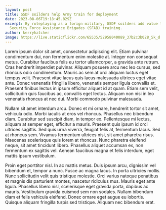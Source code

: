 ```yaml
---
layout: post
title: GSDF soilders help Army train for deployment
date: 2023-08-06T19:18:45.829Z
excerpt: By roleplaying as a forign military, GSDF soilders add value to
  Security Force Assistance Brigades (SFAB) training.
author: kerryhatcher
image: https://live.staticflickr.com/65535/52958040089_37b2c3b028_5k_d.jpg
---
```

Lorem ipsum dolor sit amet, consectetur adipiscing elit. Etiam pulvinar condimentum dui, non fermentum enim molestie at. Integer non consequat metus. Curabitur faucibus felis eu tortor ullamcorper, a gravida ante rutrum. Cras hendrerit imperdiet pulvinar. Aliquam posuere arcu nec leo cursus, sed rhoncus odio condimentum. Mauris ac sem at orci aliquam luctus eget tempus velit. Praesent vitae lacus quis lacus malesuada ultrices eget vitae ante. Donec venenatis fringilla libero, venenatis semper ligula convallis et. Praesent finibus lectus in ipsum efficitur aliquet id at quam. Etiam sem velit, sollicitudin quis faucibus ac, convallis eget lectus. Aliquam non nisi in leo venenatis rhoncus at nec dui. Morbi commodo pulvinar malesuada.

Nullam sit amet interdum arcu. Donec et mi ornare, hendrerit tortor sit amet, vehicula odio. Morbi iaculis at eros vel rhoncus. Phasellus nec bibendum diam. Curabitur sed suscipit diam, in tempor ex. Pellentesque mi lectus, aliquam at semper eget, efficitur a mauris. Praesent quis ipsum id orci ultrices sagittis. Sed quis urna viverra, feugiat felis at, fermentum lacus. Sed at rhoncus sem. Vivamus fermentum ultrices nisi, sit amet pharetra risus. Maecenas scelerisque quis lorem at rhoncus. Nunc pharetra eleifend neque, sit amet tincidunt libero. Phasellus aliquet accumsan ex, non fermentum ex sagittis vel. Aenean faucibus magna et felis interdum, eget mattis ipsum vestibulum.

Proin eget porttitor nisl. In ac mattis metus. Duis ipsum arcu, dignissim vel bibendum et, tempor a nunc. Fusce ac magna lacus. In porta ultricies mollis. Nunc sollicitudin velit quis tristique molestie. Orci varius natoque penatibus et magnis dis parturient montes, nascetur ridiculus mus. Mauris eget ante ligula. Phasellus libero nisl, scelerisque eget gravida porta, dapibus ac mauris. Vestibulum gravida euismod sem non sodales. Nullam bibendum diam et felis vehicula eleifend. Donec ornare eget augue eu lobortis. Quisque aliquam fringilla turpis sed tristique. Aliquam nec bibendum erat.